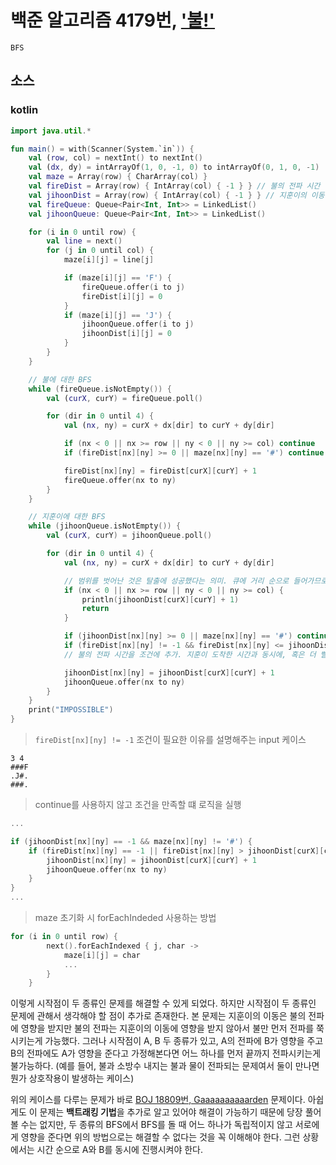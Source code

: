 # 백준 알고리즘 4179번, ['불!'](https://www.acmicpc.net/problem/4179)

`BFS`

## 소스

### kotlin

```kotlin
import java.util.*

fun main() = with(Scanner(System.`in`)) {
    val (row, col) = nextInt() to nextInt()
    val (dx, dy) = intArrayOf(1, 0, -1, 0) to intArrayOf(0, 1, 0, -1)
    val maze = Array(row) { CharArray(col) }
    val fireDist = Array(row) { IntArray(col) { -1 } } // 불의 전파 시간
    val jihoonDist = Array(row) { IntArray(col) { -1 } } // 지훈이의 이동 시간
    val fireQueue: Queue<Pair<Int, Int>> = LinkedList()
    val jihoonQueue: Queue<Pair<Int, Int>> = LinkedList()

    for (i in 0 until row) {
        val line = next()
        for (j in 0 until col) {
            maze[i][j] = line[j]

            if (maze[i][j] == 'F') {
                fireQueue.offer(i to j)
                fireDist[i][j] = 0
            }
            if (maze[i][j] == 'J') {
                jihoonQueue.offer(i to j)
                jihoonDist[i][j] = 0
            }
        }
    }

    // 불에 대한 BFS
    while (fireQueue.isNotEmpty()) {
        val (curX, curY) = fireQueue.poll()

        for (dir in 0 until 4) {
            val (nx, ny) = curX + dx[dir] to curY + dy[dir]

            if (nx < 0 || nx >= row || ny < 0 || ny >= col) continue
            if (fireDist[nx][ny] >= 0 || maze[nx][ny] == '#') continue

            fireDist[nx][ny] = fireDist[curX][curY] + 1
            fireQueue.offer(nx to ny)
        }
    }

    // 지훈이에 대한 BFS
    while (jihoonQueue.isNotEmpty()) {
        val (curX, curY) = jihoonQueue.poll()

        for (dir in 0 until 4) {
            val (nx, ny) = curX + dx[dir] to curY + dy[dir]

            // 범위를 벗어난 것은 탈출에 성공했다는 의미. 큐에 거리 순으로 들어가므로 최초에 탈출한 시간을 출력하면 됨.
            if (nx < 0 || nx >= row || ny < 0 || ny >= col) {
                println(jihoonDist[curX][curY] + 1)
                return
            }

            if (jihoonDist[nx][ny] >= 0 || maze[nx][ny] == '#') continue
            if (fireDist[nx][ny] != -1 && fireDist[nx][ny] <= jihoonDist[curX][curY] + 1) continue
            // 불의 전파 시간을 조건에 추가. 지훈이 도착한 시간과 동시에, 혹은 더 빨리 불이 도착하는 자리로는 갈 수 없음.

            jihoonDist[nx][ny] = jihoonDist[curX][curY] + 1
            jihoonQueue.offer(nx to ny)
        }
    }
    print("IMPOSSIBLE")
}
```

> `fireDist[nx][ny] != -1` 조건이 필요한 이유를 설명해주는 input 케이스

```
3 4
###F
.J#.
###.
```

> continue를 사용하지 않고 조건을 만족할 떄 로직을 실행

```kotlin
...

if (jihoonDist[nx][ny] == -1 && maze[nx][ny] != '#') {
    if (fireDist[nx][ny] == -1 || fireDist[nx][ny] > jihoonDist[curX][curY] + 1) {
        jihoonDist[nx][ny] = jihoonDist[curX][curY] + 1
        jihoonQueue.offer(nx to ny)
    }
}
...
```

> maze 초기화 시 forEachIndeded 사용하는 방법

```kotlin
for (i in 0 until row) {
        next().forEachIndexed { j, char ->
            maze[i][j] = char
            ...
        }
    }
```

이렇게 시작점이 두 종류인 문제를 해결할 수 있게 되었다. 하지만 시작점이 두 종류인 문제에 관해서 생각해야 할 점이 추가로 존재한다. 본 문제는 지훈이의 이동은 불의 전파에 영향을 받지만 불의 전파는 지훈이의 이동에 영향을 받지 않아서 불만 먼저 전파를 쭉 시키는게 가능했다. 그러나 시작점이 A, B 두 종류가 있고, A의 전파에 B가 영향을 주고 B의 전파에도 A가 영향을 준다고 가정해본다면 어느 하나를 먼저 끝까지 전파시키는게 불가능하다. (예를 들어, 불과 소방수 내지는 불과 물이 전파되는 문제여서 둘이 만나면 뭔가 상호작용이 발생하는 케이스)

위의 케이스를 다루는 문제가 바로 [BOJ 18809번, Gaaaaaaaaaarden](https://www.acmicpc.net/problem/18809) 문제이다. 아쉽게도 이 문제는 **백트래킹 기법**을 추가로 알고 있어야 해결이 가능하기 때문에 당장 풀어볼 수는 없지만, 두 종류의 BFS에서 BFS를 돌 때 어느 하나가 독립적이지 않고 서로에게 영향을 준다면 위의 방법으로는 해결할 수 없다는 것을 꼭 이해해야 한다. 그런 상황에서는 시간 순으로 A와 B를 동시에 진행시켜야 한다.